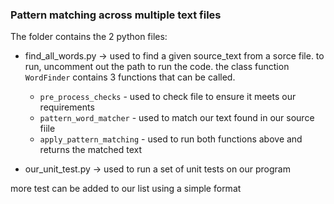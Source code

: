 ### Pattern matching across multiple text files
The folder contains the 2 python files:

- find_all_words.py -> used to find a given source_text from a sorce file.
to run, uncomment out the path to run the code.
the class function `WordFinder` contains 3 functions that can be called.

    - `pre_process_checks` - used to check file to ensure it meets our requirements
    - `pattern_word_matcher` - used to match our text found in our source fiile
    - `apply_pattern_matching` - used to run both functions above and returns the matched text


- our_unit_test.py -> used to run a set of unit tests on our program

more test can be added to our list using a simple format
